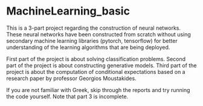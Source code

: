 ﻿# MachineLearning_basic
This is a 3-part project regarding the construction of neural networks.
These neural networks have been constructed from scratch without using secondary machine learning libraries (pytorch, tensorflow) for better understanding of the learning algorithms that are being deployed.

First part of the project is about solving classification problems.
Second part of the project is about constructing generative models.
Third part of the project is about the computation of conditional expectations based on a research paper by professor Georgios Moustakides.

If you are not familiar with Greek, skip through the reports and try running the code yourself.
Note that part 3 is incomplete.
